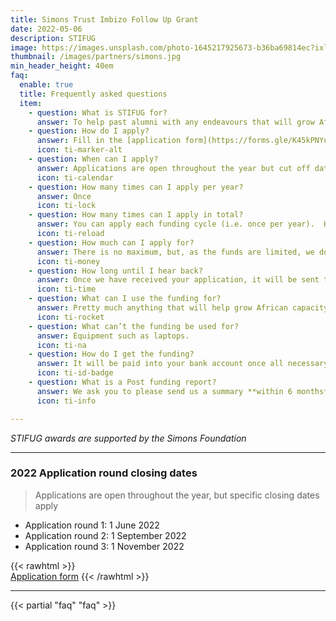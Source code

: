 ```yaml
---
title: Simons Trust Imbizo Follow Up Grant
date: 2022-05-06
description: STIFUG
image: https://images.unsplash.com/photo-1645217925673-b36ba69814ec?ixlib=rb-1.2.1&ixid=MnwxMjA3fDB8MHxwaG90by1wYWdlfHx8fGVufDB8fHx8&auto=format&fit=crop&w=1470&q=95
thumbnail: /images/partners/simons.jpg
min_header_height: 40em
faq: 
  enable: true
  title: Frequently asked questions
  item:
    - question: What is STIFUG for?
      answer: To help past alumni with any endeavours that will grow African capacity in Computational Neuroscience. 
    - question: How do I apply?
      answer: Fill in the [application form](https://forms.gle/K45kPNYuKP5iP3Z36) before the deadline date
      icon: ti-marker-alt
    - question: When can I apply?
      answer: Applications are open throughout the year but cut off dates for each round do apply.
      icon: ti-calendar
    - question: How many times can I apply per year?
      answer: Once
      icon: ti-lock
    - question: How many times can I apply in total?
      answer: You can apply each funding cycle (i.e. once per year).  However preference will be given to isiCNI alumni applying for the first time.
      icon: ti-reload
    - question: How much can I apply for?
      answer: There is no maximum, but, as the funds are limited, we don’t usually give more than 500 USD. 
      icon: ti-money
    - question: How long until I hear back?
      answer: Once we have received your application, it will be sent to and evaluated by the Imbizo’s Board of Trustees. We will get back to you as promptly as we can, usually within three weeks after the cutoff date.
      icon: ti-time
    - question: What can I use the funding for?
      answer: Pretty much anything that will help grow African capacity in Computational Neuroscience. For example, supporting the cost of your studies, such as registration and university fees; conference registration and associated travel expenses; travel expenses associated with a Doctoral position in another country; cloud storage or computing costs for your research.
      icon: ti-rocket
    - question: What can’t the funding be used for?
      answer: Equipment such as laptops.
      icon: ti-na
    - question: How do I get the funding?
      answer: It will be paid into your bank account once all necessary documents have been provided by you.  These typically include a  copy of passport and a completed invoice (we will give you a template). It can take upto 5 weeks for funding to reach some bank accounts.
      icon: ti-id-badge
    - question: What is a Post funding report?
      answer: We ask you to please send us a summary **within 6 months** of receiving the funding.  We use your report to update Simons, who provide the funds for this grant.
      icon: ti-info

---
```


*STIFUG awards are supported by the Simons Foundation*

---

### 2022 Application round closing dates

> Applications are open throughout the year, but specific closing dates apply

- Application round 1:    1 June 2022
- Application round 2:    1 September 2022
- Application round 3:    1 November 2022

<!--  -->

{{< rawhtml >}}
<br>
<a class="btn btn-outline-primary" href="https://forms.gle/K45kPNYuKP5iP3Z36" target="_blank" title="apply now">Application form</a>
{{< /rawhtml >}}

---

{{< partial "faq" "faq" >}}

